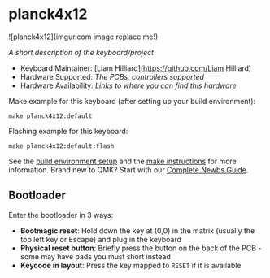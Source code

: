 # planck4x12

![planck4x12](imgur.com image replace me!)

*A short description of the keyboard/project*

* Keyboard Maintainer: [Liam Hilliard](https://github.com/Liam Hilliard)
* Hardware Supported: *The PCBs, controllers supported*
* Hardware Availability: *Links to where you can find this hardware*

Make example for this keyboard (after setting up your build environment):

    make planck4x12:default

Flashing example for this keyboard:

    make planck4x12:default:flash

See the [build environment setup](https://docs.qmk.fm/#/getting_started_build_tools) and the [make instructions](https://docs.qmk.fm/#/getting_started_make_guide) for more information. Brand new to QMK? Start with our [Complete Newbs Guide](https://docs.qmk.fm/#/newbs).

## Bootloader

Enter the bootloader in 3 ways:

* **Bootmagic reset**: Hold down the key at (0,0) in the matrix (usually the top left key or Escape) and plug in the keyboard
* **Physical reset button**: Briefly press the button on the back of the PCB - some may have pads you must short instead
* **Keycode in layout**: Press the key mapped to `RESET` if it is available
